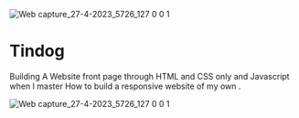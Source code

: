 ![Web capture_27-4-2023_5726_127 0 0 1](https://user-images.githubusercontent.com/91324968/234857353-ec3ef693-4f35-4519-9427-89e65bb84f89.jpeg)
# Tindog
Building A Website front page through HTML and CSS only and Javascript when I master How to build a responsive website of my own .

![Web capture_27-4-2023_5726_127 0 0 1](https://user-images.githubusercontent.com/91324968/234857704-acd552f8-40cd-451e-afeb-27528c9e354c.jpeg)
